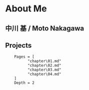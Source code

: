 # About Me

## 中川 基 / Moto Nakagawa

## Projects

```@contents
    Pages = [
          "chapter\01.md"
          "chapter\02.md"
          "chapter\03.md"
          "chapter\04.md"
    ]
    Depth = 2
```

